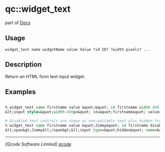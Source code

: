 qc::widget_text
===============

part of [Docs](.)

Usage
-----
`
	widget_text name widgetName value Value ?id ID? ?width pixels? ...
    `

Description
-----------
Return an HTML form text input widget.

Examples
--------
```tcl

% widget_text name firstname value &quot;&quot; id firstname width 400
&lt;input style=&quot;width:400px&quot; id=&quot;firstname&quot; value=&quot;&quot; name=&quot;firstname&quot; type=&quot;text&quot;&gt;

# Disabled text controls are shown as non-editable text plus hidden form variable to pass the form variable.
% widget_text name firstname value &quot;Jimmy&quot; id firstname disabled yes
&lt;span&gt;Jimmy&lt;/span&gt;&lt;input type=&quot;hidden&quot; name=&quot;firstname&quot; value=&quot;Jimmy&quot; id=&quot;firstname&quot;&gt;

```

----------------------------------
*[Qcode Software Limited] [qcode]*

[qcode]: www.qcode.co.uk "Qcode Software"
